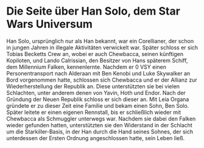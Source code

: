 # Die Seite über Han Solo, dem Star Wars Universum

Han Solo, ursprünglich nur als Han bekannt, war ein Corellianer, der schon in jungen Jahren in illegale Aktivitäten verwickelt war. Später schloss er sich Tobias Becketts Crew an, wobei er auch Chewbacca, seinen künftigen Kopiloten, und Lando Calrissian, den Besitzer von Hans späterem Schiff, dem Millennium Falken, kennenlernte. Nachdem er 0 VSY einen Personentransport nach Alderaan mit Ben Kenobi und Luke Skywalker an Bord vorgenommen hatte, schlossen sich Chewbacca und er der Allianz zur Wiederherstellung der Republik an. Diese unterstützten sie bei vielen Schlachten, unter anderem denen von Yavin, Hoth und Endor. Nach der Gründung der Neuen Republik schloss er sich dieser an. Mit Leia Organa gründete er zu dieser Zeit eine Familie und bekam einen Sohn, Ben Solo. Später leitete er einen eigenen Rennstall, bis er schließlich wieder mit Chewbacca als Schmuggler unterwegs war. Nachdem sie dabei den Falken wieder gefunden hatten, unterstützten sie den Widerstand in der Schlacht um die Starkiller-Basis, in der Han durch die Hand seines Sohnes, der sich unterdessen der Ersten Ordnung angeschlossen hatte, sein Leben ließ. 



